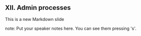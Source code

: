 ##  XII. Admin processes

This is a new Markdown slide

note:
    Put your speaker notes here.
    You can see them pressing 's'.
